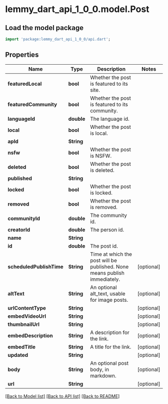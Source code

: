 # lemmy_dart_api_1_0_0.model.Post

## Load the model package
```dart
import 'package:lemmy_dart_api_1_0_0/api.dart';
```

## Properties
Name | Type | Description | Notes
------------ | ------------- | ------------- | -------------
**featuredLocal** | **bool** | Whether the post is featured to its site. | 
**featuredCommunity** | **bool** | Whether the post is featured to its community. | 
**languageId** | **double** | The language id. | 
**local** | **bool** | Whether the post is local. | 
**apId** | **String** |  | 
**nsfw** | **bool** | Whether the post is NSFW. | 
**deleted** | **bool** | Whether the post is deleted. | 
**published** | **String** |  | 
**locked** | **bool** | Whether the post is locked. | 
**removed** | **bool** | Whether the post is removed. | 
**communityId** | **double** | The community id. | 
**creatorId** | **double** | The person id. | 
**name** | **String** |  | 
**id** | **double** | The post id. | 
**scheduledPublishTime** | **String** | Time at which the post will be published. None means publish immediately. | [optional] 
**altText** | **String** | An optional alt_text, usable for image posts. | [optional] 
**urlContentType** | **String** |  | [optional] 
**embedVideoUrl** | **String** |  | [optional] 
**thumbnailUrl** | **String** |  | [optional] 
**embedDescription** | **String** | A description for the link. | [optional] 
**embedTitle** | **String** | A title for the link. | [optional] 
**updated** | **String** |  | [optional] 
**body** | **String** | An optional post body, in markdown. | [optional] 
**url** | **String** |  | [optional] 

[[Back to Model list]](../README.md#documentation-for-models) [[Back to API list]](../README.md#documentation-for-api-endpoints) [[Back to README]](../README.md)


